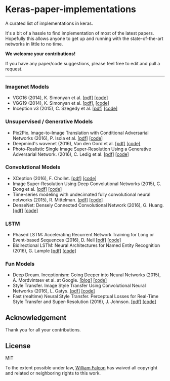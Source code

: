 # Keras-paper-implementations

A curated list of implementations in keras.      

It's a bit of a hassle to find implementation of most of the latest papers. Hopefully this allows anyone to get up and running with the state-of-the-art networks in little to no time.    
    
**We welcome your contributions!**

If you have any paper/code suggestions, please feel free to edit and pull a request.

---   

### Imagenet Models    
- VGG16 (2014), K. Simonyan et al. [[pdf]](https://arxiv.org/pdf/1409.1556.pdf) [[code]](https://github.com/fchollet/deep-learning-models/blob/master/vgg16.py)
- VGG19 (2014), K. Simonyan et al. [[pdf]](https://arxiv.org/pdf/1409.1556.pdf), [[code]](https://github.com/fchollet/deep-learning-models/blob/master/vgg19.py)
- Inception v3 (2015), C. Szegedy et al. [[pdf]](https://arxiv.org/pdf/1512.00567.pdf) [[code]](https://github.com/fchollet/deep-learning-models/blob/master/inception_v3.py)    


### Unsupervised / Generative Models    

- Pix2Pix. Image-to-Image Translation with Conditional Adversarial Networks (2016), P. Isola et al. [[pdf]](https://arxiv.org/pdf/1611.07004.pdf) [[code]](https://github.com/williamFalcon/pix2pix-keras)
- Deepmind's wavenet (2016), Van den Oord et al. [[pdf]](https://arxiv.org/pdf/1609.03499.pdf) [[code]](https://github.com/usernaamee/keras-wavenet)
-  Photo-Realistic Single Image Super-Resolution Using a Generative Adversarial Network. (2016), C. Ledig et al. [[pdf]](https://arxiv.org/pdf/1609.04802v2.pdf) [[code]](https://github.com/titu1994/Super-Resolution-using-Generative-Adversarial-Networks)

### Convolutional Models  
- XCeption (2016), F. Chollet. [[pdf]](https://arxiv.org/pdf/1610.02357.pdf) [[code]](https://github.com/fchollet/deep-learning-models/blob/master/xception.py)
-  Image Super-Resolution Using Deep Convolutional Networks (2015), C. Dong et al. [[pdf]](https://arxiv.org/pdf/1501.00092v3.pdf) [[code]](https://github.com/titu1994/Image-Super-Resolution)
- Time-series modeling with undecimated fully convolutional neural networks (2015), R. Mittelman. [[pdf]](https://arxiv.org/pdf/1508.00317.pdf) [[code]](https://github.com/lukovkin/ufcnn-keras)
- DenseNet: Densely Connected Convolutional Network (2016), G. Huang. [[pdf]](https://arxiv.org/abs/1608.06993) [[code]](https://github.com/tdeboissiere/DeepLearningImplementations/tree/master/DenseNet)

### LSTM    
- Phased LSTM: Accelerating Recurrent Network Training for Long or Event-based Sequences (2016), D. Neil [[pdf]](https://arxiv.org/pdf/1610.09513.pdf) [[code]](https://github.com/fferroni/PhasedLSTM-Keras)    
- Bidirectional LSTM: Neural Architectures for Named Entity Recognition (2016), G. Lample [[pdf]](http://www.aclweb.org/anthology/N16-1030) [[code]](https://gist.github.com/dirko/1d596ca757a541da96ac3caa6f291229)    

### Fun Models  

-  Deep Dream. Inceptionism: Going Deeper into Neural Networks (2015), A. Mordvintsev et al. at Google. [[blog]](https://research.googleblog.com/2015/06/inceptionism-going-deeper-into-neural.html) [[code]](https://github.com/fchollet/keras/blob/master/examples/deep_dream.py)
-  Style Transfer. Image Style Transfer Using Convolutional Neural Networks (2016), L. Gatys. [[pdf]](http://www.cv-foundation.org/openaccess/content_cvpr_2016/papers/Gatys_Image_Style_Transfer_CVPR_2016_paper.pdf) [[code]](https://github.com/fchollet/keras/blob/master/examples/neural_style_transfer.py)
-  Fast (realtime) Neural Style Transfer. Perceptual Losses for Real-Time Style Transfer and Super-Resolution (2016), J. Johnson. [[pdf]](https://arxiv.org/pdf/1603.08155.pdf) [[code]](https://github.com/titu1994/Fast-Neural-Style)    

## Acknowledgement

Thank you for all your contributions.

## License
MIT    

To the extent possible under law, [William Falcon](https://williamfalcon.com) has waived all copyright and related or neighboring rights to this work.
